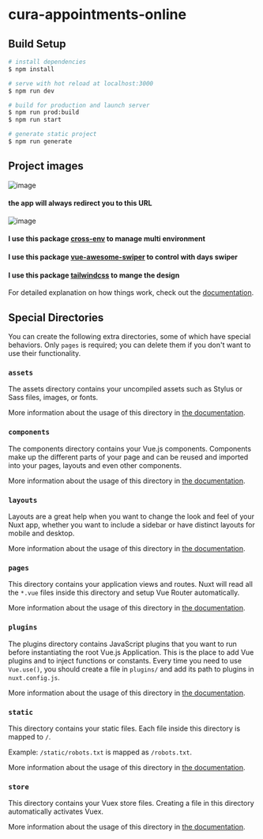 # cura-appointments-online

## Build Setup

```bash
# install dependencies
$ npm install

# serve with hot reload at localhost:3000
$ npm run dev

# build for production and launch server
$ npm run prod:build
$ npm run start

# generate static project
$ npm run generate
```

## Project images 

![image](https://user-images.githubusercontent.com/109777953/180591554-cc69cc87-4dac-4cfb-9e08-93836197bc49.png)

#### the app will always redirect you to this URL
![image](https://user-images.githubusercontent.com/109777953/180591626-18433ec7-cefd-4224-b3f1-7a815a7904ea.png)



#### I use this package [cross-env](https://www.npmjs.com/package/cross-env) to manage multi environment 

#### I use this package [vue-awesome-swiper](https://www.npmjs.com/package/vue-awesome-swiper) to control with days swiper

#### I use this package [tailwindcss](https://tailwindcss.com/docs/installation) to mange the design




For detailed explanation on how things work, check out the [documentation](https://nuxtjs.org).

## Special Directories

You can create the following extra directories, some of which have special behaviors. Only `pages` is required; you can delete them if you don't want to use their functionality.

### `assets`

The assets directory contains your uncompiled assets such as Stylus or Sass files, images, or fonts.

More information about the usage of this directory in [the documentation](https://nuxtjs.org/docs/2.x/directory-structure/assets).

### `components`

The components directory contains your Vue.js components. Components make up the different parts of your page and can be reused and imported into your pages, layouts and even other components.

More information about the usage of this directory in [the documentation](https://nuxtjs.org/docs/2.x/directory-structure/components).

### `layouts`

Layouts are a great help when you want to change the look and feel of your Nuxt app, whether you want to include a sidebar or have distinct layouts for mobile and desktop.

More information about the usage of this directory in [the documentation](https://nuxtjs.org/docs/2.x/directory-structure/layouts).

### `pages`

This directory contains your application views and routes. Nuxt will read all the `*.vue` files inside this directory and setup Vue Router automatically.

More information about the usage of this directory in [the documentation](https://nuxtjs.org/docs/2.x/get-started/routing).

### `plugins`

The plugins directory contains JavaScript plugins that you want to run before instantiating the root Vue.js Application. This is the place to add Vue plugins and to inject functions or constants. Every time you need to use `Vue.use()`, you should create a file in `plugins/` and add its path to plugins in `nuxt.config.js`.

More information about the usage of this directory in [the documentation](https://nuxtjs.org/docs/2.x/directory-structure/plugins).

### `static`

This directory contains your static files. Each file inside this directory is mapped to `/`.

Example: `/static/robots.txt` is mapped as `/robots.txt`.

More information about the usage of this directory in [the documentation](https://nuxtjs.org/docs/2.x/directory-structure/static).

### `store`

This directory contains your Vuex store files. Creating a file in this directory automatically activates Vuex.

More information about the usage of this directory in [the documentation](https://nuxtjs.org/docs/2.x/directory-structure/store).
